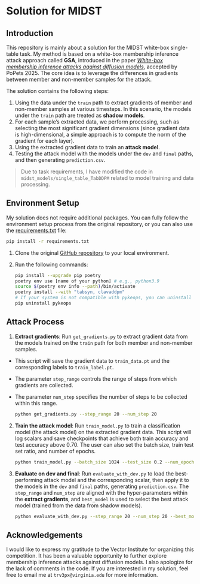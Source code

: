 # Solution for MIDST

## Introduction

This repository is mainly about a solution for the MIDST white-box single-table task. My method is based on a white-box membership inference attack approach called **GSA**, introduced in the paper [*White-box membership inference attacks against diffusion models*](https://petsymposium.org/popets/2025/popets-2025-0068.pdf), accepted by PoPets 2025. The core idea is to leverage the differences in gradients between member and non-member samples for the attack.

The solution contains the following steps:

1. Using the data under the `train` path to extract gradients of member and non-member samples at various timesteps. In this scenario, the models under the `train` path are treated as **shadow models**.
2. For each sample’s extracted data, we perform processing, such as selecting the most significant gradient dimensions (since gradient data is high-dimensional, a simple approach is to compute the norm of the gradient for each layer).
3. Using the extracted gradient data to train an **attack model**.
4. Testing the attack model with the models under the `dev` and `final` paths, and then generating `prediction.csv`.

> Due to task requirements, I have modified the code in `midst_models/single_table_TabDDPM` related to model training and data processing.


## Environment Setup

My solution does not require additional packages. You can fully follow the environment setup process from the original repository, or you can also use the [requirements.txt](requirements.txt) file:

```bash
pip install -r requirements.txt
```

1. Clone the original [GitHub repository](https://github.com/VectorInstitute/MIDSTModels) to your local environment.
2. Run the following commands:

    ```bash
    pip install --upgrade pip poetry
    poetry env use [name of your python] # e.g., python3.9
    source $(poetry env info --path)/bin/activate
    poetry install --with "tabsyn, clavaddpm"
    # If your system is not compatible with pykeops, you can uninstall it using the following command:
    pip uninstall pykeops
    ```

## Attack Process

1. **Extract gradients**: Run `get_gradients.py` to extract gradient data from the models trained on the `train` path for both member and non-member samples. 

- This script will save the gradient data to `train_data.pt` and the corresponding labels to `train_label.pt`.
- The parameter `step_range` controls the range of steps from which gradients are collected.
- The parameter `num_step` specifies the number of steps to be collected within this range.


    ```bash
    python get_gradients.py --step_range 20 --num_step 20 
    ```

2. **Train the attack model**: Run `train_model.py` to train a classification model (the attack model) on the extracted gradient data. This script will log scalars and save checkpoints that achieve both train accuracy and test accuracy above 0.70. The user can also set the batch size, train test set ratio, and number of epochs.

    ```bash
    python train_model.py --batch_size 1024 --test_size 0.2 --num_epochs 5000
    ```

3. **Evaluate on dev and final**: Run `evaluate_with_dev.py` to load the best-performing attack model and the corresponding scalar, then apply it to the models in the `dev` and `final` paths, generating `prediction.csv`. The `step_range` and `num_step` are aligned with the hyper-parameters within the **extract gradients**, and `best_model` is used to select the best attack model (trained from the data from shadow models).

    ```bash
    python evaluate_with_dev.py --step_range 20 --num_step 20 --best_model "./best_classification_model.pth"
    ```

## Acknowledgements

I would like to express my gratitude to the Vector Institute for organizing this competition. It has been a valuable opportunity to further explore membership inference attacks against diffusion models. I also apologize for the lack of comments in the code. If you are interested in my solution, feel free to email me at `trv3px@virginia.edu` for more information.
